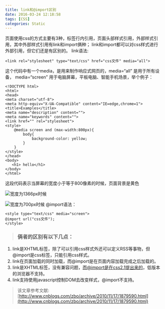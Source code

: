 ```yaml
---
title: link和@import区别
date: 2016-03-24 12:18:58
tags: [CSS]
categories: Static
---
```

页面使用css的方式主要有3种，标签行内引用，页面头部样式引用，外部样式引用，其中外部样式引用有link和import俩种；
link和import都可以对css样式进行外部引用，但它们还是有区别的。
link语法:
<!-- more -->
```
<link rel="stylesheet" type="text/css" href="css文件" media="all">
```
这个代码中有一个media，是用来制作响应式网页的，media=“all” 是用于所有设备， media=“screen” 用于电脑屏幕，平板电脑、智能手机场景，举个例子：
```
<!DOCTYPE html>
<html>
<head>
<meta charset="utf-8">
<meta http-equiv="X-UA-Compatible" content="IE=edge,chrome=1">
<title>Examples</title>
<meta name="description" content="">
<meta name="keywords" content="">
<link href="" rel="stylesheet">
<style>
	@media screen and (max-width:800px){
		body{
			background-color: yellow;
		}
	}
</style>
</head>
<body>
   <h1> hello</h1>
</body>
</html>
```
这段代码表示当屏幕的宽度小于等于800像素的时候，页面背景是黄色

![宽度为1366px时候](http://upload-images.jianshu.io/upload_images/1606281-4c624801d405f80b.png?imageMogr2/auto-orient/strip%7CimageView2/2/w/1240)

![宽度为700px时候](http://upload-images.jianshu.io/upload_images/1606281-a983e961db208c7e.png?imageMogr2/auto-orient/strip%7CimageView2/2/w/1240)
@import语法：
```
<style type="text/css" media="screen">
@import url("css文件");
</style>
```
> ### 俩者的区别有以下几点：

1. link是XHTML标签，除了可以引用css样式外还可以定义RSS等事物，但@import是css标签，只能引用css样式。
2. link在页面加载的同时加载，而@import是在页面内容加载完成之后加载的。
3. link是XHTML标签，没有兼容问题，而@import是在css2.1提出来的，低版本的浏览器不支持。
4. link支持使用javascript控制DOM去改变样式，@import不支持。

> 该文章参考文献:
[http://www.cnblogs.com/zbo/archive/2010/11/17/1879590.html](http://www.cnblogs.com/zbo/archive/2010/11/17/1879590.html)
